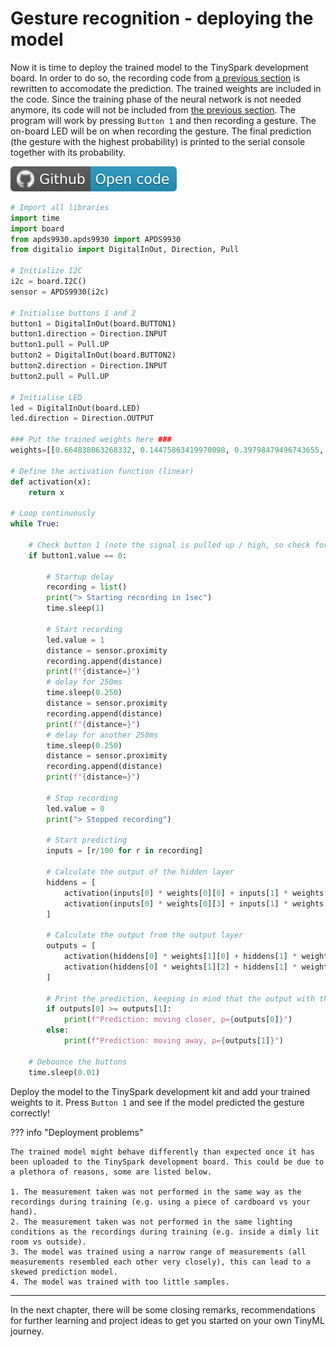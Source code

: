 # Gesture recognition - deploying the model

Now it is time to deploy the trained model to the TinySpark development board. In order to do so, the recording code from [a previous section](../chapter3/gesture_recognition_data.md) is rewritten to accomodate the prediction. The trained weights are included in the code. Since the training phase of the neural network is not needed anymore, its code will not be included from [the previous section](../chapter3/gesture_recognition_training.md). The program will work by pressing `Button 1` and then recording a gesture. The on-board LED will be on when recording the gesture. The final prediction (the gesture with the highest probability) is printed to the serial console together with its probability.

[![Open In Github](../assets/images/github-badge.svg)](https://github.com/j-siderius/TinySpark/blob/main/docs/assets/examples/gesture_model.py)

```python title="gesture_model.py"
# Import all libraries
import time
import board
from apds9930.apds9930 import APDS9930
from digitalio import DigitalInOut, Direction, Pull

# Initialize I2C
i2c = board.I2C()
sensor = APDS9930(i2c)

# Initialise buttons 1 and 2
button1 = DigitalInOut(board.BUTTON1)
button1.direction = Direction.INPUT
button1.pull = Pull.UP
button2 = DigitalInOut(board.BUTTON2)
button2.direction = Direction.INPUT
button2.pull = Pull.UP

# Initialise LED
led = DigitalInOut(board.LED)
led.direction = Direction.OUTPUT

### Put the trained weights here ###
weights=[[0.664838063268332, 0.14475863419970098, 0.39798479496743655, -0.1996792640967368, -0.10042784907697525, -0.38665016231765525], [0.19784347834163832, -0.7106415457739413, 0.6545148412015216, 0.1258938146460059]]

# Define the activation function (linear)
def activation(x):
    return x

# Loop continuously
while True:

    # Check button 1 (note the signal is pulled up / high, so check for low signal)
    if button1.value == 0:

        # Startup delay
        recording = list()
        print("> Starting recording in 1sec")
        time.sleep(1)

        # Start recording
        led.value = 1
        distance = sensor.proximity
        recording.append(distance)
        print(f"{distance=}")
        # delay for 250ms
        time.sleep(0.250)
        distance = sensor.proximity
        recording.append(distance)
        print(f"{distance=}")
        # delay for another 250ms
        time.sleep(0.250)
        distance = sensor.proximity
        recording.append(distance)
        print(f"{distance=}")

        # Stop recording
        led.value = 0
        print("> Stopped recording")
    
        # Start predicting
        inputs = [r/100 for r in recording]

        # Calculate the output of the hidden layer
        hiddens = [
            activation(inputs[0] * weights[0][0] + inputs[1] * weights[0][1] + inputs[2] * weights[0][2]),
            activation(inputs[0] * weights[0][3] + inputs[1] * weights[0][4] + inputs[2] * weights[0][5])
        ]

        # Calculate the output from the output layer
        outputs = [
            activation(hiddens[0] * weights[1][0] + hiddens[1] * weights[1][1]),
            activation(hiddens[0] * weights[1][2] + hiddens[1] * weights[1][3]),
        ]

        # Print the prediction, keeping in mind that the output with the highest probability is picked
        if outputs[0] >= outputs[1]:
            print(f"Prediction: moving closer, p={outputs[0]}")
        else:
            print(f"Prediction: moving away, p={outputs[1]}")
    
    # Debounce the buttons
    time.sleep(0.01)
```

Deploy the model to the TinySpark development kit and add your trained weights to it. Press `Button 1` and see if the model predicted the gesture correctly!

??? info "Deployment problems"

    The trained model might behave differently than expected once it has been uploaded to the TinySpark development board. This could be due to a plethora of reasons, some are listed below.

    1. The measurement taken was not performed in the same way as the recordings during training (e.g. using a piece of cardboard vs your hand).
    2. The measurement taken was not performed in the same lighting conditions as the recordings during training (e.g. inside a dimly lit room vs outside).
    3. The model was trained using a narrow range of measurements (all measurements resembled each other very closely), this can lead to a skewed prediction model.
    4. The model was trained with too little samples.

---

In the next chapter, there will be some closing remarks, recommendations for further learning and project ideas to get you started on your own TinyML journey.